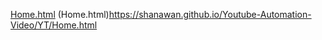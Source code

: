 [Home.html](https://shanawan.github.io/Youtube-Automation-Video/YT/Home.html)
(Home.html)https://shanawan.github.io/Youtube-Automation-Video/YT/Home.html
